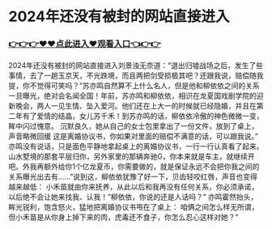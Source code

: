 # 2024年还没有被封的网站直接进入
### <a href="https://github.com/mhytuv/nhjio/issues/1">👉👉👉♥♥点此进入♥观看入口👈👉👉</a>
2024年还没有被封的网站直接进入刘景浊无奈道：“退出归墟战场之后，发生了些事情，去了一趟玉京天，不光跌境，而且两把剑受损极其吧？还跟我说，赔偿随我提，你不觉得可笑吗？”苏亦鸣自然算不上什么名人，但是他和柳依依之间的关系一旦曝光，绝对会名闻全国！年前，苏亦鸣和柳依依，相识在龙夏国戏剧学院的迎新晚会，两人一见生情、坠入爱河。他们还在上大一的时候就已经隐婚，并且在第二年有了爱情的结晶，女儿苏千禾！到苏亦鸣的话，柳依依冷傲的神色微微一变，眸中闪过愧意。
沉默良久，她从自己的女士包里拿出了一份文件，放到了桌上，声音略微回缓
这是离婚协议书，你如果对里面的赔偿不满意的话，可以跟我说。”
亦鸣没有说话，只是面色平静地拿起桌上的离婚协议书，一行一行认真看了起来。山水墅境的那套平层归你，另外家里的那辆奔驰G，你本来就是车主，就继续开吧。外我再额外给你1个亿龙夏币，你需要做的，就是保证永远不会把你我之间的关系曝光出去有……”说到这，柳依依犹豫了好一下，贝齿轻咬红唇，声音也变得越来越低：
小禾苗就由你来抚养，从此以后和我再没有任何关系，你必须承诺，以后绝不会让她来找我、认我！”柳依依，你说的还是人话吗？”
亦鸣霍然抬头，眸光锐利，饱含怒火，猛地把离婚协议书甩在了桌上：
咱俩之间怎么样无所谓，但小禾苗是从你身上掉下来的肉，虎毒还不食子，你怎么忍心这样对她？”

